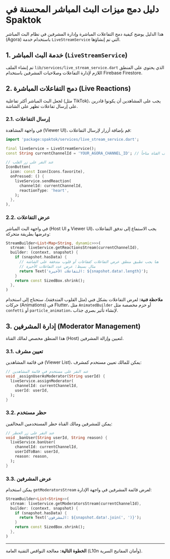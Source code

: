 # دليل دمج ميزات البث المباشر المحسنة في Spaktok

هذا الدليل يوضح كيفية دمج التفاعلات المباشرة وإدارة المشرفين في نظام البث المباشر (Agora) باستخدام خدمة `LiveStreamService` التي تم إنشاؤها.

## 1. خدمة البث المباشر (`LiveStreamService`)

تم إنشاء الملف `lib/services/live_stream_service.dart` الذي يحتوي على المنطق اللازم لإدارة التفاعلات وصلاحيات المشرفين باستخدام Firebase Firestore.

## 2. دمج التفاعلات المباشرة (Live Reactions)

لجعل البث المباشر أكثر تفاعلية (مثل TikTok)، يجب على المشاهدين أن يكونوا قادرين على إرسال تفاعلات تظهر على الشاشة.

### 2.1. إرسال التفاعلات

في واجهة المشاهدة (Viewer UI)، قم بإضافة أزرار لإرسال التفاعلات:

```dart
import 'package:spaktok/services/live_stream_service.dart';

final liveService = LiveStreamService();
const String currentChannelId = 'YOUR_AGORA_CHANNEL_ID'; // يجب أن يكون معرف القناة متاحاً

// عند النقر على زر القلب
IconButton(
  icon: const Icon(Icons.favorite),
  onPressed: () {
    liveService.sendReaction(
      channelId: currentChannelId,
      reactionType: 'heart',
    );
  },
),
```

### 2.2. عرض التفاعلات

في واجهة البث المباشر (Host UI و Viewer UI)، يجب الاستماع إلى تدفق التفاعلات وعرضها بطريقة متحركة:

```dart
StreamBuilder<List<Map<String, dynamic>>>(
  stream: liveService.getReactionsStream(currentChannelId),
  builder: (context, snapshot) {
    if (snapshot.hasData) {
      // هنا يجب تطبيق منطق عرض التفاعلات كفقاعات أو قلوب متدفقة على الشاشة
      // مثال بسيط: عرض عدد التفاعلات الأخيرة
      return Text('التفاعلات الأخيرة: ${snapshot.data!.length}');
    }
    return const SizedBox.shrink();
  },
)
```

**ملاحظة فنية:** لعرض التفاعلات بشكل فني (مثل القلوب المتدفقة)، ستحتاج إلى استخدام حركات (Animations) في Flutter، مثل `AnimatedBuilder` أو حزم مخصصة مثل `confetti` أو `particle_animation`، لإنشاء تأثير بصري جذاب.

## 3. إدارة المشرفين (Moderator Management)

هذا المنطق مخصص لمالك القناة (Host) لتعيين وإزالة المشرفين.

### 3.1. تعيين مشرف

في قائمة المشاهدين (Viewer List)، يمكن للمالك تعيين مستخدم كمشرف:

```dart
// عند النقر على مستخدم في قائمة المشاهدين
void _assignUserAsModerator(String userId) {
  liveService.assignModerator(
    channelId: currentChannelId,
    userId: userId,
  );
}
```

### 3.2. حظر مستخدم

يمكن للمشرفين ومالك القناة حظر المستخدمين المخالفين:

```dart
// عند النقر على زر الحظر
void _banUser(String userId, String reason) {
  liveService.banUser(
    channelId: currentChannelId,
    userIdToBan: userId,
    reason: reason,
  );
}
```

### 3.3. عرض المشرفين

يمكن استخدام `getModeratorsStream` لعرض قائمة المشرفين في واجهة الإدارة:

```dart
StreamBuilder<List<String>>(
  stream: liveService.getModeratorsStream(currentChannelId),
  builder: (context, snapshot) {
    if (snapshot.hasData) {
      return Text('المشرفون: ${snapshot.data!.join(', ')}');
    }
    return const SizedBox.shrink();
  },
)
```

---
**الخطوة التالية:** معالجة النواقص التقنية العامة (L10n وأمان المفاتيح السرية).
